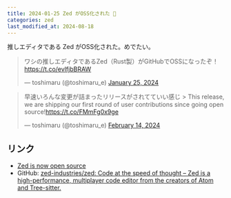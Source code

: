 ```yaml
---
title: 2024-01-25 Zed がOSS化された 🎉
categories: zed
last_modified_at: 2024-08-18
---
```


推しエディタである Zed がOSS化された。めでたい。

<blockquote class="twitter-tweet"><p lang="ja" dir="ltr">ワシの推しエディタであるZed（Rust製）がGitHubでOSSになったぞ！ <a href="https://t.co/evlfjbBRAW">https://t.co/evlfjbBRAW</a></p>&mdash; toshimaru (@toshimaru_e) <a href="https://twitter.com/toshimaru_e/status/1750348992507256871?ref_src=twsrc%5Etfw">January 25, 2024</a></blockquote> <script async src="https://platform.twitter.com/widgets.js" charset="utf-8"></script>

<blockquote class="twitter-tweet" data-conversation="none"><p lang="ja" dir="ltr">早速いろんな変更が詰まったリリースがされてていい感じ &gt; This release, we are shipping our first round of user contributions since going open source!<a href="https://t.co/FMmFg0x9ge">https://t.co/FMmFg0x9ge</a></p>&mdash; toshimaru (@toshimaru_e) <a href="https://twitter.com/toshimaru_e/status/1757586111202000953?ref_src=twsrc%5Etfw">February 14, 2024</a></blockquote>

## リンク

- [Zed is now open source](https://zed.dev/blog/zed-is-now-open-source)
- GitHub: [zed-industries/zed: Code at the speed of thought – Zed is a high-performance, multiplayer code editor from the creators of Atom and Tree-sitter.](https://github.com/zed-industries/zed)
